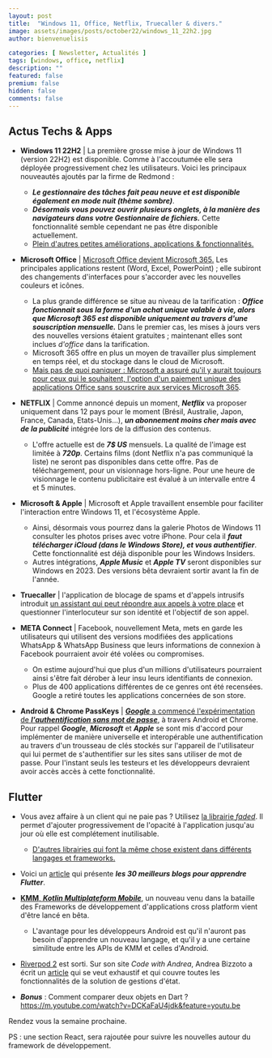 ```yaml
---
layout: post
title:  "Windows 11, Office, Netflix, Truecaller & divers."
image: assets/images/posts/october22/windows_11_22h2.jpg
author: bienvenuelisis

categories: [ Newsletter, Actualités ]
tags: [windows, office, netflix]
description: ""
featured: false
premium: false
hidden: false
comments: false
---
```


## Actus Techs & Apps

- **Windows 11 22H2** | La première grosse mise à jour de Windows 11 (version 22H2) est disponible. Comme à l'accoutumée elle sera déployée progressivement chez les utilisateurs. Voici les principaux nouveautés ajoutés par la firme de Redmond :
  - ***Le gestionnaire des tâches fait peau neuve et est disponible également en mode nuit (thème sombre)***.
  - ***Désormais vous pouvez ouvrir plusieurs onglets, à la manière des navigateurs dans votre Gestionnaire de fichiers.*** Cette fonctionnalité semble cependant ne pas être disponible actuellement.
  - [Plein d'autres petites améliorations, applications & fonctionnalités.](https://www.windowscentral.com/windows-11-version-22h2)

- **Microsoft Office** | [Microsoft Office devient Microsoft 365.](https://gizmodo.com/microsoft-office-retiring-30-years-365-excel-word-1849655996) Les principales applications restent (Word, Excel, PowerPoint) ; elle subiront des changements d'interfaces pour s'accorder avec les nouvelles couleurs et icônes.
  - La plus grande différence se situe au niveau de la tarification : ***Office fonctionnait sous la forme d'un achat unique valable à vie, alors que Microsoft 365 est disponible uniquement au travers d'une souscription mensuelle.*** Dans le premier cas, les mises à jours vers des nouvelles versions étaient gratuites ; maintenant elles sont inclues *d'office* dans la tarification.
  - Microsoft 365 offre en plus un moyen de travailler plus simplement en temps réel, et du stockage dans le cloud de Microsoft.
  - [Mais pas de quoi paniquer : Microsoft a assuré qu'il y aurait toujours pour ceux qui le souhaitent, l'option d'un paiement unique des applications Office sans souscrire aux services Microsoft 365](https://support.microsoft.com/en-us/office/what-s-the-difference-between-microsoft-365-and-office-2021-ed447ebf-6060-46f9-9e90-a239bd27eb96).

- **NETFLIX** | Comme annoncé depuis un moment, ***Netflix*** va proposer uniquement dans 12 pays pour le moment (Brésil, Australie, Japon, France, Canada, Etats-Unis…), ***un abonnement moins cher mais avec de la publicité*** intégrée lors de la diffusion des contenus.
  - L'offre actuelle est de ***7$ US*** mensuels. La qualité de l'image est limitée à ***720p***. Certains films (dont Netflix n'a pas communiqué la liste) ne seront pas disponibles dans cette offre. Pas de téléchargement, pour un visionnage hors-ligne. Pour une heure de visionnage le contenu publicitaire est évalué à un intervalle entre 4 et 5 minutes.

- **Microsoft & Apple** | Microsoft et Apple travaillent ensemble pour faciliter l'interaction entre Windows 11, et l'écosystème Apple.
  - Ainsi, désormais vous pourrez dans la galerie Photos de Windows 11 consulter les photos prises avec votre iPhone. Pour cela il ***faut télécharger iCloud (dans le Windows Store), et vous authentifier***. Cette fonctionnalité est déjà disponible pour les Windows Insiders.
  - Autres intégrations, ***Apple Music*** et ***Apple TV*** seront disponibles sur Windows en 2023. Des versions bêta devraient sortir avant la fin de l'année.

- **Truecaller** | l'application de blocage de spams et d'appels intrusifs introduit [un assistant qui peut répondre aux appels à votre place](https://www.truecaller.com/blog/features/introducing-truecaller-assistant-powerful-ai-call-screening-for-ios-and-android) et questionner l'interlocuteur sur son identité et l'objectif de son appel.

- **META Connect** | Facebook, nouvellement Meta, mets en garde les utilisateurs qui utilisent des versions modifiées des applications WhatsApp & WhatsApp Business que leurs informations de connexion à Facebook pourraient avoir été volées ou compromises.
  - On estime aujourd'hui que plus d'un millions d'utilisateurs pourraient ainsi s'être fait dérober à leur insu leurs identifiants de connexion.
  - Plus de 400 applications différentes de ce genres ont été recensées. Google a retiré toutes les applications  concernées de son store.

- **Android & Chrome PassKeys** | [***Google*** a commencé l'expérimentation de ***l'authentification sans mot de passe***](https://android-developers.googleblog.com/2022/10/bringing-passkeys-to-android-and-chrome.html), à travers Android et Chrome. Pour rappel ***Google***, ***Microsoft*** et ***Apple*** se sont mis d'accord pour implémenter de manière universelle et interopérable une authentification au travers d'un trousseau de clés stockés sur l'appareil de l'utilisateur qui lui permet de s'authentifier sur les sites sans utiliser de mot de passe. Pour l'instant seuls les testeurs et les développeurs devraient avoir accès accès à cette fonctionnalité.

## Flutter

- Vous avez affaire à un client qui ne paie pas ? Utilisez [la librairie *faded*](https://github.com/krishnakumarcn/faded). Il permet d'ajouter progressivement de l'opacité à l'application jusqu'au jour où elle est complétement inutilisable.
  - [D'autres librairies qui font la même chose existent dans différents langages et frameworks.](https://github.com/kleampa/not-paid)

- Voici un [article](https://blog.feedspot.com/flutter_blogs/) qui présente ***les 30 meilleurs blogs pour apprendre Flutter***.

- [**KMM**, ***Kotlin Multiplateform Mobile***](https://kotlinlang.org/docs/multiplatform-mobile-getting-started.html), un nouveau venu dans la bataille des Frameworks de développement d'applications cross platform vient d'être lancé en bêta.
  - L'avantage pour les développeurs Android est qu'il n'auront pas besoin d'apprendre un nouveau langage, et qu'il y a une certaine similitude entre les APIs de KMM et celles d'Android.

- [Riverpod 2](https://riverpod.dev/) est sorti. Sur son site *Code with Andrea*, Andrea Bizzoto a écrit un [article](https://codewithandrea.com/articles/flutter-state-management-riverpod/) qui se veut exhaustif et qui couvre toutes les fonctionnalités de la solution de gestions d'état.

- ***Bonus*** :  Comment comparer deux objets en Dart ?  <https://m.youtube.com/watch?v=DCKaFaU4jdk&feature=youtu.be>

Rendez vous la semaine prochaine.

PS : une section React, sera rajoutée pour suivre les nouvelles autour du framework de développement.
